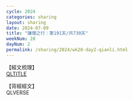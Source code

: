 ```yaml
---
cycle: 2024
categories: sharing
layout: sharing
date: 2024-07-09
title: "謙理之行：第191天/共730天"
weekNum: 28
dayNum: 2
permalink: /sharing/2024/wk28-day2-qianli.html
---
```

【經文梳理】  
[QLTITLE](QLLINK)

【背經經文】  
QLVERSE
